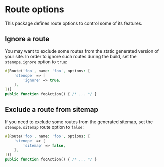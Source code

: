# Route options

This package defines route options to control some of its features.

## Ignore a route

You may want to exclude some routes from the static generated version of your site.
In order to ignore such routes during the build, set the `stenope.ignore` option to `true`:

```php
#[Route('foo', name: 'foo', options: [
    'stenope' => [
        'ignore' => true,
    ],
])]
public function fooAction() { /* ... */ }
```

## Exclude a route from sitemap

If you need to exclude some routes from the generated sitemap,
set the `stenope.sitemap` route option to `false`:

```php
#[Route('foo', name: 'foo', options: [
    'stenope' => [
        'sitemap' => false,
    ],
])]
public function fooAction() { /* ... */ }
```
